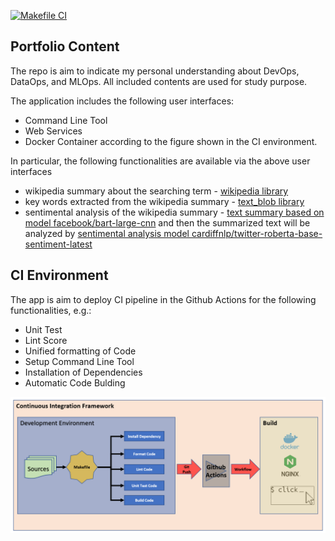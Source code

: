 [![Makefile CI](https://github.com/caca888/MLportfolio/actions/workflows/makefile.yml/badge.svg)](https://github.com/caca888/MLportfolio/actions/workflows/makefile.yml)

## Portfolio Content
The repo is aim to indicate my personal understanding about DevOps, DataOps, and MLOps. All included contents are used for study purpose. 

The application includes the following user interfaces:
* Command Line Tool 
* Web Services
* Docker Container
according to the figure shown in the CI environment.

In particular, the following functionalities are available via the above user interfaces
* wikipedia summary about the searching term - [wikipedia library](https://pypi.org/project/wikipedia/)
* key words extracted from the wikipedia summary - [text_blob library](https://textblob.readthedocs.io/en/dev/)
* sentimental analysis of the wikipedia summary - [text summary based on model facebook/bart-large-cnn](https://huggingface.co/facebook/bart-large-cnn) and then the summarized text will be analyzed by [sentimental analysis model cardiffnlp/twitter-roberta-base-sentiment-latest](https://huggingface.co/cardiffnlp/twitter-roberta-base-sentiment-latest)


## CI Environment

The app is aim to deploy CI pipeline in the Github Actions for the following functionalities, e.g.:
* Unit Test
* Lint Score
* Unified formatting of Code
* Setup Command Line Tool
* Installation of Dependencies
* Automatic Code Bulding
  
  
![CI Environment](/img/CI.PNG)
